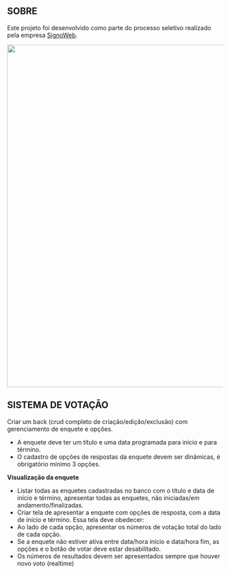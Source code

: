 ## SOBRE

Este projeto foi desenvolvido como parte do processo seletivo realizado pela empresa [SignoWeb](https://site.signoweb.com.br/).

<img src="https://i.imgur.com/GlCblm2.png" width="800">

## SISTEMA DE VOTAÇÃO

Criar um back (crud completo de criação/edição/exclusão) com gerenciamento de enquete e opções.

- A enquete deve ter um título e uma data programada para início e para término.
- O cadastro de opções de respostas da enquete devem ser dinâmicas, é obrigatório mínimo 3 opções.

**Visualização da enquete**

- Listar todas as enquetes cadastradas no banco com o título e data de início e término, apresentar todas as enquetes, não iniciadas/em andamento/finalizadas.
- Criar tela de apresentar a enquete com opções de resposta, com a data de início e término. Essa tela deve obedecer:
- Ao lado de cada opção, apresentar os números de votação total do lado de cada opção.
- Se a enquete não estiver ativa entre data/hora início e data/hora fim, as opções e o botão de votar deve estar desabilitado.
- Os números de resultados devem ser apresentados sempre que houver novo voto (realtime)
